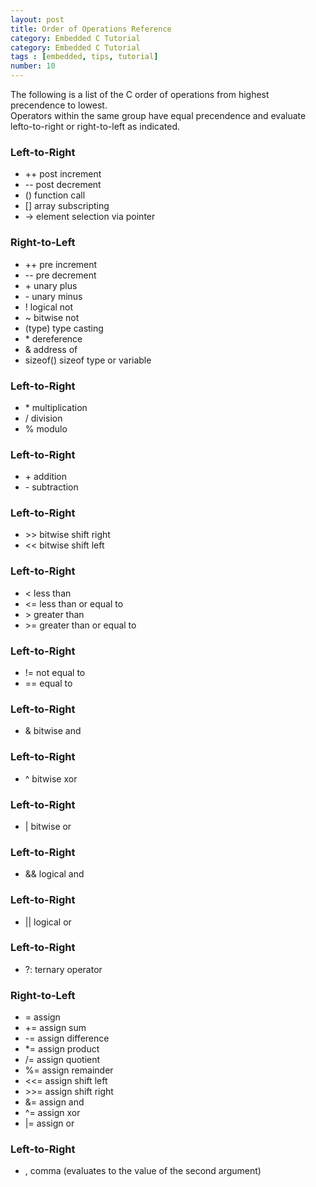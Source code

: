 ```yaml
---
layout: post
title: Order of Operations Reference
category: Embedded C Tutorial
category: Embedded C Tutorial
tags : [embedded, tips, tutorial]
number: 10
---
```


The following is a list of the C order of operations from highest precendence to lowest.  
Operators within the same group have equal precendence and evaluate lefto-to-right 
or right-to-left as indicated.

### Left-to-Right

- ++ post increment
- -- post decrement
- () function call
- [] array subscripting
- -> element selection via pointer

### Right-to-Left

- ++ pre increment
- <span>--</span> pre decrement
- \+ unary plus
- \- unary minus
- ! logical not
- ~ bitwise not
- (type) type casting
- \* dereference
- & address of
- sizeof() sizeof type or variable

### Left-to-Right

- \* multiplication
- / division
- % modulo

### Left-to-Right

- \+ addition
- \- subtraction

### Left-to-Right

- <span>&gt;&gt;</span> bitwise shift right
- <span>&lt;&lt;</span> bitwise shift left

### Left-to-Right

- <span>&lt;</span> less than
- <span>&lt;=</span> less than or equal to
- <span>&gt;</span> greater than
- <span>&gt;=</span> greater than or equal to

### Left-to-Right

- <span>!=</span> not equal to
- <span>==</span> equal to

### Left-to-Right

- & bitwise and

### Left-to-Right

- ^ bitwise xor

### Left-to-Right

- | bitwise or

### Left-to-Right

- && logical and

### Left-to-Right

- || logical or

### Left-to-Right

- ?: ternary operator

### Right-to-Left

- <span>=</span> assign
- <span>+=</span> assign sum
- <span>-=</span> assign difference
- <span>\*=</span> assign product
- <span>/=</span> assign quotient
- <span>%=</span> assign remainder
- <span>&lt;&lt;=</span> assign shift left
- <span>&gt;&gt;=</span> assign shift right
- <span>&amp;=</span> assign and
- <span>^=</span> assign xor
- <span>|=</span> assign or

### Left-to-Right

- , comma (evaluates to the value of the second argument)
